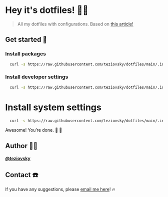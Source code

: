 # Hey it's dotfiles! 🖖🏼

> All my dotfiles with configurations. Based on [this article!](https://www.ackama.com/what-we-think/the-best-way-to-store-your-dotfiles-a-bare-git-repository-explained/)

## Get started 🏁

### Install packages

```bash
  curl -s https://raw.githubusercontent.com/teziovsky/dotfiles/main/.install_macos/1_packages.sh | bash
```

### Install developer settings

```bash
  curl -s https://raw.githubusercontent.com/teziovsky/dotfiles/main/.install_macos/2_developer.sh | bash
```

# Install system settings

```bash
  curl -s https://raw.githubusercontent.com/teziovsky/dotfiles/main/.install_macos/3_settings.sh | bash
```

Awesome! You’re done. 🎊 🥳

## Author 🙎🏼‍

#### [@teziovsky](https://www.github.com/teziovsky)

## Contact ☎️

If you have any suggestions, please [email me here](mailto:teziovsky@gmail.com)! 🔥
